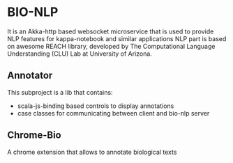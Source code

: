 BIO-NLP
=======

It is an Akka-http based websocket microservice that is used to provide NLP features for kappa-notebook and similar applications
NLP part is based on awesome REACH library, developed by The Computational Language Understanding (CLU) Lab at University of Arizona.

Annotator
---------
This subproject is a lib that contains:
 * scala-js-binding based controls to display annotations
 * case classes for communicating between client and bio-nlp server

Chrome-Bio
----------
A chrome extension that allows to annotate biological texts